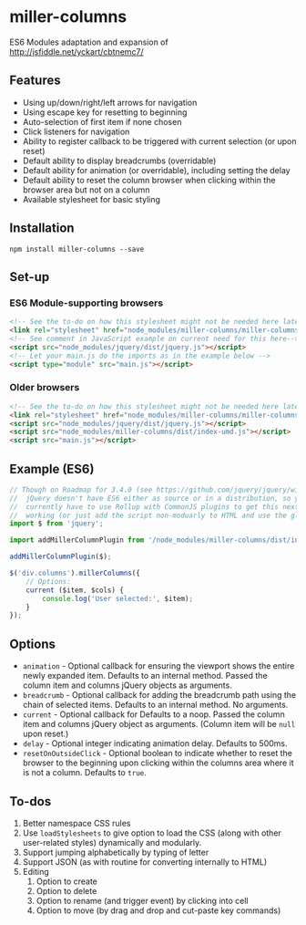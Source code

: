 # miller-columns

ES6 Modules adaptation and expansion of
<http://jsfiddle.net/yckart/cbtnemc7/>

## Features

- Using up/down/right/left arrows for navigation
- Using escape key for resetting to beginning
- Auto-selection of first item if none chosen
- Click listeners for navigation
- Ability to register callback to be triggered with current selection
    (or upon reset)
- Default ability to display breadcrumbs (overridable)
- Default ability for animation (or overridable), including setting the delay
- Default ability to reset the column browser when clicking within the browser
    area but not on a column
- Available stylesheet for basic styling

## Installation

`npm install miller-columns --save`

## Set-up

### ES6 Module-supporting browsers

```html
<!-- See the to-do on how this stylesheet might not be needed here later -->
<link rel="stylesheet" href="node_modules/miller-columns/miller-columns.css" />
<!-- See comment in JavaScript example on current need for this here-->
<script src="node_modules/jquery/dist/jquery.js"></script>
<!-- Let your main.js do the imports as in the example below -->
<script type="module" src="main.js"></script>
```

### Older browsers

```html
<!-- See the to-do on how this stylesheet might not be needed here later -->
<link rel="stylesheet" href="node_modules/miller-columns/miller-columns.css" />
<script src="node_modules/jquery/dist/jquery.js"></script>
<script src="node_modules/miller-columns/dist/index-umd.js"></script>
<script src="main.js"></script>
```

## Example (ES6)

```js
// Though on Roadmap for 3.4.0 (see https://github.com/jquery/jquery/wiki/Roadmap),
//  jQuery doesn't have ES6 either as source or in a distribution, so you
//  currently have to use Rollup with CommonJS plugins to get this next line
//  working (or just add the script non-moduarly to HTML and use the global `$`)
import $ from 'jquery';

import addMillerColumnPlugin from '/node_modules/miller-columns/dist/index-es.min.js';

addMillerColumnPlugin($);

$('div.columns').millerColumns({
    // Options:
    current ($item, $cols) {
        console.log('User selected:', $item);
    }
});
```

## Options

- `animation` - Optional callback for ensuring the viewport shows the
    entire newly expanded item. Defaults to an internal method. Passed the
    column item and columns jQuery objects as arguments.
- `breadcrumb` - Optional callback for adding the breadcrumb path using the
    chain of selected items. Defaults to an internal method. No arguments.
- `current` - Optional callback for Defaults to a noop. Passed the
    column item and columns jQuery object as arguments. (Column item will be
    `null` upon reset.)
- `delay` - Optional integer indicating animation delay. Defaults to 500ms.
- `resetOnOutsideClick` - Optional boolean to indicate whether to reset the
    browser to the beginning upon clicking within the columns area where
    it is not a column. Defaults to `true`.

## To-dos

1. Better namespace CSS rules
1. Use `loadStylesheets` to give option to load the CSS (along with other
    user-related styles) dynamically and modularly.
1. Support jumping alphabetically by typing of letter
1. Support JSON (as with routine for converting internally to HTML)
1. Editing
    1. Option to create
    1. Option to delete
    1. Option to rename (and trigger event) by clicking into cell
    1. Option to move (by drag and drop and cut-paste key commands)
